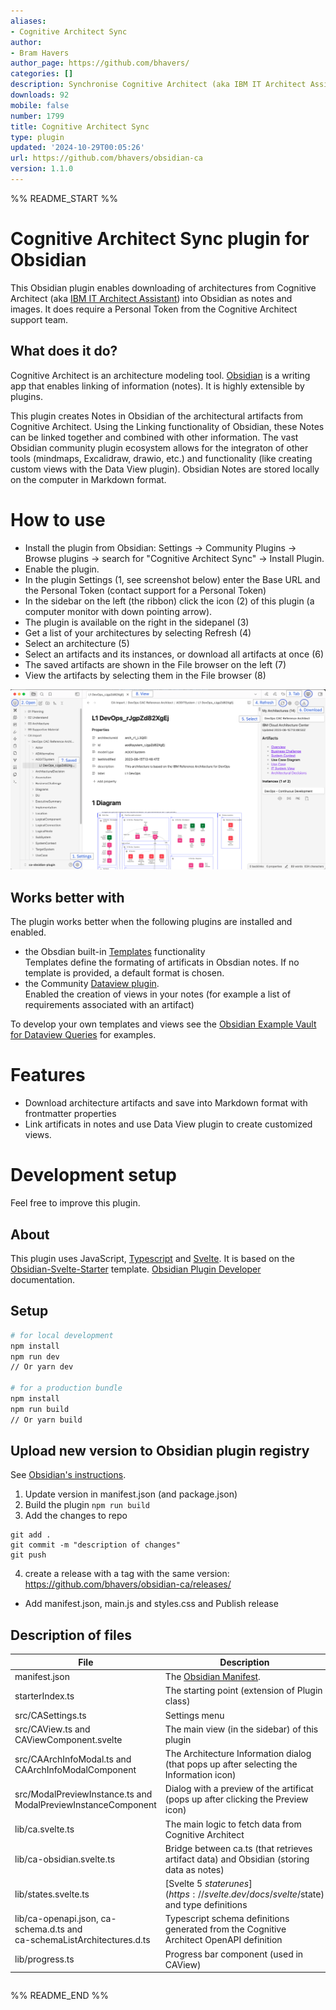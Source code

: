 ```yaml
---
aliases:
- Cognitive Architect Sync
author:
- Bram Havers
author_page: https://github.com/bhavers/
categories: []
description: Synchronise Cognitive Architect (aka IBM IT Architect Assistant) architectures.
downloads: 92
mobile: false
number: 1799
title: Cognitive Architect Sync
type: plugin
updated: '2024-10-29T00:05:26'
url: https://github.com/bhavers/obsidian-ca
version: 1.1.0
---
```


%% README_START %%

# Cognitive Architect Sync plugin for Obsidian

This Obsidian plugin enables downloading of architectures from Cognitive Architect (aka [IBM IT Architect Assistant](https://it.architect-assistant.ibm.com/)) into Obsidian as notes and images. It does require a Personal Token from the Cognitive Architect support team.

## What does it do?

Cognitive Architect is an architecture modeling tool. [Obsidian](https://obsidian.md/) is a writing app that enables linking of information (notes). It is highly extensible by plugins.<p/>
This plugin creates Notes in Obsidian of the architectural artifacts from Cognitive Architect. Using the Linking functionality of Obsidian, these Notes can be linked together and combined with other information. The vast Obsidian community plugin ecosystem allows for the integraton of other tools (mindmaps, Excalidraw, drawio, etc.) and functionality (like creating custom views with the Data View plugin). Obsidian Notes are stored locally on the computer in Markdown format.

# How to use

-   Install the plugin from Obsidian: Settings -> Community Plugins -> Browse plugins -> search for "Cognitive Architect Sync" -> Install Plugin.
-   Enable the plugin.
-   In the plugin Settings (1, see screenshot below) enter the Base URL and the Personal Token (contact support for a Personal Token)
-   In the sidebar on the left (the ribbon) click the icon (2) of this plugin (a computer monitor with down pointing arrow).
-   The plugin is available on the right in the sidepanel (3)
-   Get a list of your architectures by selecting Refresh (4)
-   Select an architecture (5)
-   Select an artifacts and its instances, or download all artifacts at once (6)
-   The saved artifacts are shown in the File browser on the left (7)
-   View the artifacts by selecting them in the File browser (8)

![Screenshot](https://raw.githubusercontent.com/bhavers/obsidian-ca/HEAD/obsidian-ca-screenshot.png)

## Works better with

The plugin works better when the following plugins are installed and enabled.

-   the Obsdian built-in [Templates](https://help.obsidian.md/Plugins/Templates) functionality<br/>
    Templates define the formating of artificats in Obsdian notes. If no template is provided, a default format is chosen.
-   the Community [Dataview plugin](https://blacksmithgu.github.io/obsidian-dataview/).<br/>
    Enabled the creation of views in your notes (for example a list of requirements associated with an artifact)

To develop your own templates and views see the [Obsidian Example Vault for Dataview Queries](https://github.com/s-blu/obsidian_dataview_example_vault) for examples.

# Features

-   Download architecture artifacts and save into Markdown format with frontmatter properties
-   Link artificats in notes and use Data View plugin to create customized views.

# Development setup

Feel free to improve this plugin.

## About

This plugin uses JavaScript, [Typescript](https://www.typescriptlang.org/) and [Svelte](https://svelte.dev/).
It is based on the [Obsidian-Svelte-Starter](https://github.com/Quorafind/Obsidian-Svelte-Starter) template.
[Obsidian Plugin Developer](https://docs.obsidian.md/) documentation.

## Setup

```bash
# for local development
npm install
npm run dev
// Or yarn dev

# for a production bundle
npm install
npm run build
// Or yarn build
```

## Upload new version to Obsidian plugin registry

See [Obsidian's instructions](https://docs.obsidian.md/Plugins/Releasing/Submit+your+plugin).

1. Update version in manifest.json (and package.json)
2. Build the plugin
   `npm run build`
3. Add the changes to repo

```
git add .
git commit -m "description of changes"
git push
```

4. create a release with a tag with the same version: https://github.com/bhavers/obsidian-ca/releases/

-   Add manifest.json, main.js and styles.css and Publish release

## Description of files

| File                                                                         | Description                                                                              |
| ---------------------------------------------------------------------------- | ---------------------------------------------------------------------------------------- |
| manifest.json                                                                | The [Obsidian Manifest](https://docs.obsidian.md/Reference/Manifest).                    |
| starterIndex.ts                                                              | The starting point (extension of Plugin class)                                           |
| src/CASettings.ts                                                            | Settings menu                                                                            |
| src/CAView.ts and CAViewComponent.svelte                                     | The main view (in the sidebar) of this plugin                                            |
| src/CAArchInfoModal.ts and<br/> CAArchInfoModalComponent                     | The Architecture Information dialog (that pops up after selecting the Information icon)  |
| src/ModalPreviewInstance.ts and<br/> ModalPreviewInstanceComponent           | Dialog with a preview of the artificat (pops up after clicking the Preview icon)         |
| lib/ca.svelte.ts                                                             | The main logic to fetch data from Cognitive Architect                                    |
| lib/ca-obsidian.svelte.ts                                                    | Bridge between ca.ts (that retrieves artifact data) and Obsidian (storing data as notes) |
| lib/states.svelte.ts                                                         | [Svelte 5 $state runes](https://svelte.dev/docs/svelte/$state) and type definitions      |
| lib/ca-openapi.json, ca-schema.d.ts and<br/> ca-schemaListArchitectures.d.ts | Typescript schema definitions generated from the Cognitive Architect OpenAPI definition  |
| lib/progress.ts                                                              | Progress bar component (used in CAView)                                                  |

```

```


%% README_END %%